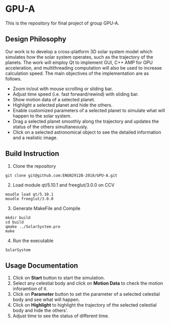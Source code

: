 # GPU-A
This is the repository for final project of group GPU-A.

## Design Philosophy
Our work is to develop a cross-platform 3D solar system model which simulates how the solar system operates, such as the trajectory of the planets. The work will employ Qt to implement GUI, C++ AMP for GPU acceleration, and multithreading computation will also be used to increase calculation speed. The
main objectives of the implementation are as follows. 

* Zoom in/out with mouse scrolling or sliding bar.
* Adjust time speed (i.e. fast forward/rewind) with sliding bar.
* Show motion data of a selected planet.
* Highlight a selected planet and hide the others.
* Enable customized parameters of a selected planet to simulate what will happen to the solar system.
* Drag a selected planet smoothly along the trajectory and updates the status of the others simultaneously.
* Click on a selected astronomical object to see the detailed information and a realistic image.


## Build Instruction
1. Clone the repository
```
git clone git@github.com:ENGN2912B-2018/GPU-A.git
```
2. Load module qt/5.10.1 and freeglut/3.0.0 on CCV
```
moudle load qt/5.10.1
moudle freeglut/3.0.0
```
3. Generate MakeFile and Compile
```
mkdir build
cd build
qmake ../SolarSystem.pro
make
```
4. Run the executable
```
SolarSystem
```

## Usage Documentation
1. Click on **Start** button to start the simulation.
2. Select any celestial body and click on **Motion Data** to check the motion inforamtion of it.
3. Click on **Parameter** button to set the parameter of a selected celestial body and see what will happen.
4. Click on **Highlight** to highlight the trajectory of the selected celestial body and hide the others'.
5. Adjust time to see the status of different time.
